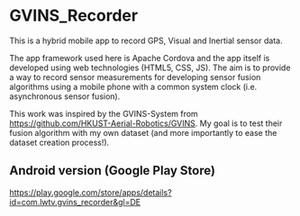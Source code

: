 # GVINS_Recorder
This is a hybrid mobile app to record GPS, Visual and Inertial sensor data.

The app framework used here is Apache Cordova and the app itself is developed using web technologies (HTML5, CSS, JS). The aim is to provide a way to record sensor measurements for developing sensor fusion algorithms using a mobile phone with a common system clock (i.e. asynchronous sensor fusion).

This work was inspired by the GVINS-System from https://github.com/HKUST-Aerial-Robotics/GVINS. My goal is to test their fusion algorithm with my own dataset (and more importantly to ease the dataset creation process!).


## Android version (Google Play Store)
https://play.google.com/store/apps/details?id=com.lwtv.gvins_recorder&gl=DE

